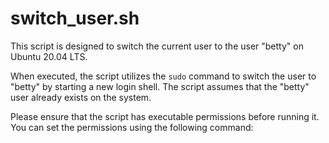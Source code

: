 # switch_user.sh

This script is designed to switch the current user to the user "betty" on Ubuntu 20.04 LTS.

When executed, the script utilizes the `sudo` command to switch the user to "betty" by starting a new login shell. The script assumes that the "betty" user already exists on the system.

Please ensure that the script has executable permissions before running it. You can set the permissions using the following command:
